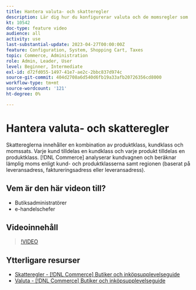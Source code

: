 ```yaml
---
title: Hantera valuta- och skatteregler
description: Lär dig hur du konfigurerar valuta och de momsregler som  [!DNL Commerce] använder för att beräkna lämplig skatt enligt kund- och produktklasserna.
kt: 10542
doc-type: feature video
audience: all
activity: use
last-substantial-update: 2023-04-27T00:00:00Z
feature: Configuration, System, Shopping Cart, Taxes
topic: Commerce, Administration
role: Admin, Leader, User
level: Beginner, Intermediate
exl-id: d72fd055-1497-41e7-ae2c-2bbc837d974c
source-git-commit: 404d2708a6d540d6fb19a33afb20726356cd8000
workflow-type: tm+mt
source-wordcount: '121'
ht-degree: 0%

---
```


# Hantera valuta- och skatteregler

Skattereglerna innehåller en kombination av produktklass, kundklass och momssats. Varje kund tilldelas en kundklass och varje produkt tilldelas en produktklass. [!DNL Commerce] analyserar kundvagnen och beräknar lämplig moms enligt kund- och produktklasserna samt regionen (baserat på leveransadress, faktureringsadress eller leveransadress).

## Vem är den här videon till?

- Butiksadministratörer
- e-handelschefer

## Videoinnehåll

>[!VIDEO](https://video.tv.adobe.com/v/343657?quality=12&learn=on)

## Ytterligare resurser

- [Skatteregler - [!DNL Commerce] Butiker och inköpsupplevelseguide](https://experienceleague.adobe.com/docs/commerce-admin/stores-sales/site-store/taxes/tax-rules.html?lang=sv-SE)
- [Valuta - [!DNL Commerce] Butiker och inköpsupplevelseguide](https://experienceleague.adobe.com/docs/commerce-admin/stores-sales/site-store/currency/currency.html?lang=sv-SE)
